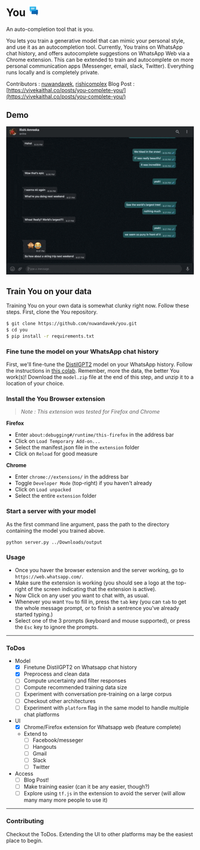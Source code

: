 # You  <img src="extension/icons48.png" width="30"/> 

An auto-completion tool that is you.

You lets you train a generative model that can mimic your personal style, and use it as an autocompletion tool. Currently, You trains on WhatsApp chat history, and offers autocomplete suggestions on WhatsApp Web via a Chrome extension. This can be extended to train and autocomplete on more personal communication apps (Messenger, email, slack, Twitter). Everything runs locally and is completely private. 

Contributors : [nuwandavek](https://twitter.com/nuwandavek), [rishicomplex](https://twitter.com/rishicomplex)
Blog Post : [https://vivekaithal.co/posts/you-complete-you/](https://vivekaithal.co/posts/you-complete-you/)

## Demo
![Demo](demo.gif)
## Train You on your data

Training You on your own data is somewhat clunky right now. Follow these steps. First, clone the You repository.

```bash
$ git clone https://github.com/nuwandavek/you.git
$ cd you
$ pip install -r requirements.txt
```


### Fine tune the model on your WhatsApp chat history

First, we'll fine-tune the [DistilGPT2](https://huggingface.co/distilgpt2) model on your WhatsApp history. Follow the instructions in [this colab](https://colab.research.google.com/github/nuwandavek/you/blob/master/Training_You.ipynb). Remember, more the data, the better You work(s)! Download the `model.zip` file at the end of this step, and unzip it to a location of your choice.

### Install the You Browser extension
> *Note : This extension was tested for Firefox and Chrome* 

**Firefox**

- Enter `about:debugging#/runtime/this-firefox` in the address bar
- Click on `Load Temporary Add-on...` 
- Select the manifest.json file in the `extension` folder
- Click on `Reload` for good measure

**Chrome**

- Enter `chrome://extensions/` in the address bar
- Toggle `Developer Mode` (top-right) if you haven't already
- Click on `Load unpacked`
- Select the entire `extension` folder


### Start a server with your model
As the first command line argument, pass the path to the directory containing the model you trained above.

```
python server.py ../Downloads/output
```

### Usage
- Once you haver the browser extension and the server working, go to `https://web.whatsapp.com/`. 
- Make sure the extension is working (you should see a logo at the top-right of the screen indicating that the extension is active).
- Now Click on any user you want to chat with, as usual. 
- Whenever you want `You` to fill in, press the `tab` key (you can `tab` to get the whole message prompt, or to finish a sentrence you've already started typing.)
- Select one of the 3 prompts (keyboard and mouse supported), or press the `Esc` key to ignore the prompts.

---

### ToDos
- Model
    - [x] Finetune DistilGPT2 on Whatsapp chat history
    - [x] Preprocess and clean data
    - [ ] Compute uncertainty and filter responses
    - [ ] Compute recommended training data size
    - [ ] Experiment with conversation pre-training on a large corpus
    - [ ] Checkout other architectures
    - [ ] Experiment with `platform` flag in the same model to handle multiple chat platforms
- UI
    - [x] Chrome/Firefox extension for Whatsapp web (feature complete)
    - Extend to 
        - [ ] Facebook/messeger
        - [ ] Hangouts
        - [ ] Gmail
        - [ ] Slack
        - [ ] Twitter
- Access
    - [ ] Blog Post!
    - [ ] Make training easier (can it be any easier, though?)
    - [ ] Explore using `tf.js` in the extension to avoid the server (will allow many many more people to use it)
    
---

### Contributing
Checkout the ToDos. Extending the UI to other platforms may be the easiest place to begin.
